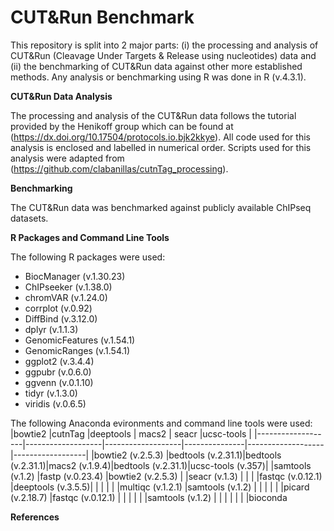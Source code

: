 # CUT&Run Benchmark

This repository is split into 2 major parts: (i) the processing and analysis of CUT&Run (Cleavage Under Targets & Release using nucleotides) data and (ii) the benchmarking of CUT&Run data against other more established methods. Any analysis or benchmarking using R was done in R (v.4.3.1).

**CUT&Run Data Analysis** 

The processing and analysis of the CUT&Run data follows the tutorial provided by the Henikoff group which can be found at (https://dx.doi.org/10.17504/protocols.io.bjk2kkye). All code used for this analysis is enclosed and labelled in numerical order. Scripts used for this analysis were adapted from (https://github.com/clabanillas/cutnTag_processing). 

**Benchmarking**

The CUT&Run data was benchmarked against publicly available ChIPseq datasets. 

**R Packages and Command Line Tools**

The following R packages were used:
* BiocManager (v.1.30.23)
* ChIPseeker (v.1.38.0)
* chromVAR (v.1.24.0)
* corrplot (v.0.92)
* DiffBind (v.3.12.0)
* dplyr (v.1.1.3)
* GenomicFeatures (v.1.54.1)
* GenomicRanges (v.1.54.1)
* ggplot2 (v.3.4.4)
* ggpubr (v.0.6.0)
* ggvenn (v.0.1.10)
* tidyr (v.1.3.0)
* viridis (v.0.6.5)

The following Anaconda evironments and command line tools were used:
|bowtie2            |cutnTag            |deeptools          | macs2         | seacr             |ucsc-tools        |
|-------------------|-------------------|-------------------|---------------|-------------------|------------------|
|bowtie2 (v.2.5.3)  |bedtools (v.2.31.1)|bedtools (v.2.31.1)|macs2 (v.1.9.4)|bedtools (v.2.31.1)|ucsc-tools (v.357)|
|samtools (v.1.2)   |fastp (v.0.23.4)   |bowtie2 (v.2.5.3)  |               |seacr (v.1.3)      |                  |
|                   |fastqc (v.0.12.1)  |deeptools (v.3.5.5)|               |                   |                  |
|                   |multiqc (v.1.2.1)  |samtools (v.1.2)   |               |                   |                  |
|                   |picard (v.2.18.7)  |fastqc (v.0.12.1)  |               |                   |                  |
|                   |samtools (v.1.2)   |                   |               |                   |                  |
|                   |bioconda


**References**
